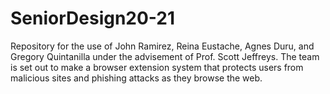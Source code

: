 # SeniorDesign20-21
Repository for the use of John Ramirez, Reina Eustache, Agnes Duru, and Gregory Quintanilla under the advisement of Prof. Scott Jeffreys. The team is set out to make a browser extension system that protects users from malicious sites and phishing attacks as they browse the web.
